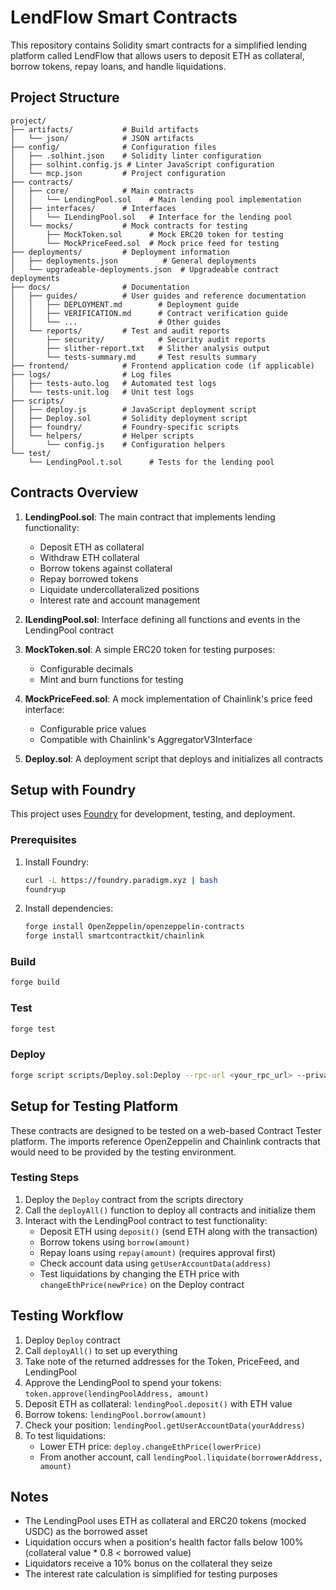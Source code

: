 # LendFlow Smart Contracts

This repository contains Solidity smart contracts for a simplified lending platform called LendFlow that allows users to deposit ETH as collateral, borrow tokens, repay loans, and handle liquidations.

## Project Structure

```
project/
├── artifacts/           # Build artifacts
│   └── json/            # JSON artifacts
├── config/              # Configuration files
│   ├── .solhint.json    # Solidity linter configuration
│   ├── solhint.config.js # Linter JavaScript configuration
│   └── mcp.json         # Project configuration
├── contracts/
│   ├── core/            # Main contracts
│   │   └── LendingPool.sol    # Main lending pool implementation
│   ├── interfaces/      # Interfaces
│   │   └── ILendingPool.sol   # Interface for the lending pool
│   └── mocks/           # Mock contracts for testing
│       ├── MockToken.sol      # Mock ERC20 token for testing
│       └── MockPriceFeed.sol  # Mock price feed for testing
├── deployments/         # Deployment information
│   ├── deployments.json          # General deployments
│   └── upgradeable-deployments.json  # Upgradeable contract deployments
├── docs/                # Documentation
│   ├── guides/          # User guides and reference documentation
│   │   ├── DEPLOYMENT.md        # Deployment guide
│   │   ├── VERIFICATION.md      # Contract verification guide
│   │   └── ...                  # Other guides
│   └── reports/         # Test and audit reports
│       ├── security/            # Security audit reports
│       ├── slither-report.txt   # Slither analysis output
│       └── tests-summary.md     # Test results summary
├── frontend/            # Frontend application code (if applicable)
├── logs/                # Log files
│   ├── tests-auto.log   # Automated test logs
│   └── tests-unit.log   # Unit test logs
├── scripts/
│   ├── deploy.js        # JavaScript deployment script
│   ├── Deploy.sol       # Solidity deployment script
│   ├── foundry/         # Foundry-specific scripts
│   └── helpers/         # Helper scripts
│       └── config.js    # Configuration helpers
└── test/
    └── LendingPool.t.sol      # Tests for the lending pool
```

## Contracts Overview

1. **LendingPool.sol**: The main contract that implements lending functionality:
   - Deposit ETH as collateral
   - Withdraw ETH collateral
   - Borrow tokens against collateral
   - Repay borrowed tokens
   - Liquidate undercollateralized positions
   - Interest rate and account management

2. **ILendingPool.sol**: Interface defining all functions and events in the LendingPool contract

3. **MockToken.sol**: A simple ERC20 token for testing purposes:
   - Configurable decimals
   - Mint and burn functions for testing

4. **MockPriceFeed.sol**: A mock implementation of Chainlink's price feed interface:
   - Configurable price values
   - Compatible with Chainlink's AggregatorV3Interface

5. **Deploy.sol**: A deployment script that deploys and initializes all contracts

## Setup with Foundry

This project uses [Foundry](https://github.com/foundry-rs/foundry) for development, testing, and deployment.

### Prerequisites

1. Install Foundry:
   ```bash
   curl -L https://foundry.paradigm.xyz | bash
   foundryup
   ```

2. Install dependencies:
   ```bash
   forge install OpenZeppelin/openzeppelin-contracts
   forge install smartcontractkit/chainlink
   ```

### Build

```bash
forge build
```

### Test

```bash
forge test
```

### Deploy

```bash
forge script scripts/Deploy.sol:Deploy --rpc-url <your_rpc_url> --private-key <your_private_key>
```

## Setup for Testing Platform

These contracts are designed to be tested on a web-based Contract Tester platform. The imports reference OpenZeppelin and Chainlink contracts that would need to be provided by the testing environment.

### Testing Steps

1. Deploy the `Deploy` contract from the scripts directory
2. Call the `deployAll()` function to deploy all contracts and initialize them
3. Interact with the LendingPool contract to test functionality:
   - Deposit ETH using `deposit()` (send ETH along with the transaction)
   - Borrow tokens using `borrow(amount)`
   - Repay loans using `repay(amount)` (requires approval first)
   - Check account data using `getUserAccountData(address)`
   - Test liquidations by changing the ETH price with `changeEthPrice(newPrice)` on the Deploy contract

## Testing Workflow

1. Deploy `Deploy` contract
2. Call `deployAll()` to set up everything
3. Take note of the returned addresses for the Token, PriceFeed, and LendingPool
4. Approve the LendingPool to spend your tokens: `token.approve(lendingPoolAddress, amount)`
5. Deposit ETH as collateral: `lendingPool.deposit()` with ETH value
6. Borrow tokens: `lendingPool.borrow(amount)`
7. Check your position: `lendingPool.getUserAccountData(yourAddress)`
8. To test liquidations:
   - Lower ETH price: `deploy.changeEthPrice(lowerPrice)`
   - From another account, call `lendingPool.liquidate(borrowerAddress, amount)`

## Notes

- The LendingPool uses ETH as collateral and ERC20 tokens (mocked USDC) as the borrowed asset
- Liquidation occurs when a position's health factor falls below 100% (collateral value * 0.8 < borrowed value)
- Liquidators receive a 10% bonus on the collateral they seize
- The interest rate calculation is simplified for testing purposes
